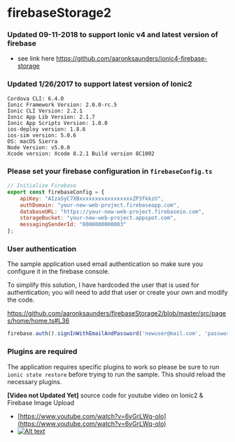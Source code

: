 # firebaseStorage2

### Updated 09-11-2018 to support Ionic v4 and latest version of firebase
- see link here https://github.com/aaronksaunders/ionic4-firebase-storage

### Updated 1/26/2017 to support latest version of Ionic2

```console
Cordova CLI: 6.4.0
Ionic Framework Version: 2.0.0-rc.5
Ionic CLI Version: 2.2.1
Ionic App Lib Version: 2.1.7
Ionic App Scripts Version: 1.0.0
ios-deploy version: 1.8.6
ios-sim version: 5.0.6
OS: macOS Sierra
Node Version: v5.0.0
Xcode version: Xcode 8.2.1 Build version 8C1002
```

### Please set your firebase configuration in `firebaseConfig.ts`
```javascript
// Initialize Firebase
export const firebaseConfig = {
    apiKey: "AIzaSyC7XBxxxxxxxxxxxxxxxxxZP3fkkzU",
    authDomain: "your-new-web-project.firebaseapp.com",
    databaseURL: "https://your-new-web-project.firebaseio.com",
    storageBucket: "your-new-web-project.appspot.com",
    messagingSenderId: "8000000000003"
};
```
### User authentication
The sample application used email authentication so make sure you configure it in the firebase console.

To simplify this solution, I have hardcoded the user that is used for authentication; you will need to add that user or create your own and modify the code.

https://github.com/aaronksaunders/firebaseStorage2/blob/master/src/pages/home/home.ts#L36

```javascript
firebase.auth().signInWithEmailAndPassword('newuser@mail.com', 'password')
```

### Plugins are required
The application requires specific plugins to work so please be sure to run `ionic state restore` before trying to run the sample. This should reload the necessary plugins.

**[Video not Updated Yet]** source code for youtube video on Ionic2 &amp; Firebase Image Upload

- [https://www.youtube.com/watch?v=6yGrLWq-oIo](https://www.youtube.com/watch?v=6yGrLWq-oIo)
- [![Alt text](https://img.youtube.com/vi/6yGrLWq-oIo/0.jpg)](https://www.youtube.com/watch?v=6yGrLWq-oIo)

